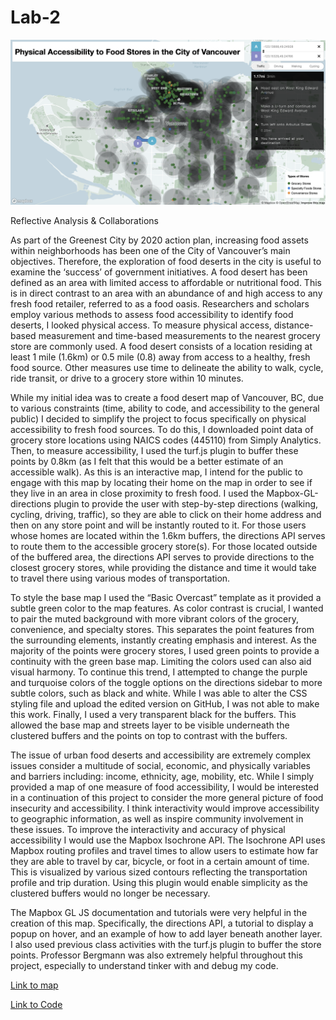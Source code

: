 # Lab-2

![](https://github.com/Rbosca/Lab-2/blob/main/Screen%20Shot%202021-03-22%20at%2010.00.15%20PM.png)

Reflective Analysis & Collaborations

As part of the Greenest City by 2020 action plan, increasing food assets within neighborhoods has been one of the City of Vancouver’s main objectives. Therefore, the exploration of food deserts in the city is useful to examine the ‘success’ of government initiatives. A food desert has been defined as an area with limited access to affordable or nutritional food. This is in direct contrast to an area with an abundance of and high access to any fresh food retailer, referred to as a food oasis. Researchers and scholars employ various methods to assess food accessibility to identify food deserts, I looked physical access. To measure physical access, distance-based measurement and time-based measurements to the nearest grocery store are commonly used. A food desert consists of a location residing at least 1 mile (1.6km) or 0.5 mile (0.8) away from access to a healthy, fresh food source. Other measures use time to delineate the ability to walk, cycle, ride transit, or drive to a grocery store within 10 minutes.

While my initial idea was to create a food desert map of Vancouver, BC, due to various constraints (time, ability to code, and accessibility to the general public) I decided to simplify the project to focus specifically on physical accessibility to fresh food sources. To do this, I downloaded point data of grocery store locations using NAICS codes (445110) from Simply Analytics. Then, to measure accessibility, I used the turf.js plugin to buffer these points by 0.8km (as I felt that this would be a better estimate of an accessible walk). As this is an interactive map, I intend for the public to engage with this map by locating their home on the map in order to see if they live in an area in close proximity to fresh food. I used the Mapbox-GL-directions plugin to provide the user with step-by-step directions (walking, cycling, driving, traffic), so they are able to click on their home address and then on any store point and will be instantly routed to it. For those users whose homes are located within the 1.6km buffers, the directions API serves to route them to the accessible grocery store(s). For those located outside of the buffered area, the directions API serves to provide directions to the closest grocery stores, while providing the distance and time it would take to travel there using various modes of transportation. 

To style the base map I used the “Basic Overcast” template as it provided a subtle green color to the map features. As color contrast is crucial, I wanted to pair the muted background with more vibrant colors of the grocery, convenience, and specialty stores. This separates the point features from the surrounding elements, instantly creating emphasis and interest. As the majority of the points were grocery stores, I used green points to provide a continuity with the green base map. Limiting the colors used can also aid visual harmony. To continue this trend, I attempted to change the purple and turquoise colors of the toggle options on the directions sidebar to more subtle colors, such as black and white. While I was able to alter the CSS styling file and upload the edited version on GitHub, I was not able to make this work. Finally, I used a very transparent black for the buffers. This allowed the base map and streets layer to be visible underneath the clustered buffers and the points on top to contrast with the buffers. 

The issue of urban food deserts and accessibility are extremely complex issues consider a multitude of social, economic, and physically variables and barriers including: income, ethnicity, age, mobility, etc. While I simply provided a map of one measure of food accessibility, I would be interested in a continuation of this project to consider the more general picture of food insecurity and accessibility. I think interactivity would improve accessibility to geographic information, as well as inspire community involvement in these issues. To improve the interactivity and accuracy of physical accessibility I would use the Mapbox Isochrone API. The Isochrone API uses Mapbox routing profiles and travel times to allow users to estimate how far they are able to travel by car, bicycle, or foot in a certain amount of time. This is visualized by various sized contours reflecting the transportation profile and trip duration. Using this plugin would enable simplicity as the clustered buffers would no longer be necessary. 

The Mapbox GL JS documentation and tutorials were very helpful in the creation of this map. Specifically, the directions API, a tutorial to display a popup on hover, and an example of how to add layer beneath another layer. I also used previous class activities with the turf.js plugin to buffer the store points. Professor Bergmann was also extremely helpful throughout this project, especially to understand tinker with and debug my code.

[Link to map](https://rbosca.github.io/directionstesting.html)

[Link to Code](https://github.com/Rbosca/Lab-2/blob/main/directionstesting.html)
